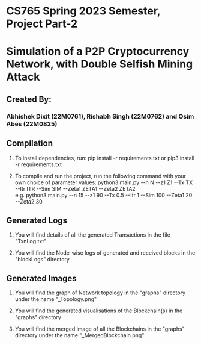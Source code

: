 # CS765 Spring 2023 Semester, Project Part-2
# Simulation of a P2P Cryptocurrency Network, with Double Selfish Mining Attack


## Created By:
### Abhishek Dixit (22M0761), Rishabh Singh (22M0762) and Osim Abes (22M0825)


## Compilation

1. To install dependencies, run:
    pip install -r requirements.txt
    or
    pip3 install -r requirements.txt

2. To compile and run the project, run the following command with your own choice of parameter values:
    python3 main.py --n N --z1 Z1 --Tx TX --Itr ITR --Sim SIM --Zeta1 ZETA1 --Zeta2 ZETA2\
    e.g. python3 main.py --n 15 --z1 90 --Tx 0.5 --Itr 1 --Sim 100 --Zeta1 20 --Zeta2 30


## Generated Logs

1. You will find details of all the generated Transactions in the file "TxnLog.txt"

2. You will find the Node-wise logs of generated and received blocks in the "blockLogs" directory


## Generated Images

1. You will find the graph of Network topology in the "graphs" directory under the name "_Topology.png"

2. You will find the generated visualisations of the Blockchain(s) in the "graphs" directory

3. You will find the merged image of all the Blockchains in the "graphs" directory under the name "_MergedBlockchain.png" 

